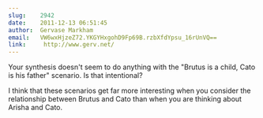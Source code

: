 ```yaml
---
slug:    2942
date:    2011-12-13 06:51:45
author:  Gervase Markham
email:   VW6wxHjzeZ72.YKGYHxgohD9Fp69B.rzbXfdYpsu_16rUnVQ==
link:     http://www.gerv.net/
---
```


Your synthesis doesn't seem to do anything with the "Brutus is a
child, Cato is his father" scenario. Is that intentional?

I think that these scenarios get far more interesting when you
consider the relationship between Brutus and Cato than when you are
thinking about Arisha and Cato.

